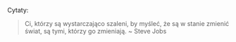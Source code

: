 Cytaty:

> Ci, którzy są wystarczająco szaleni, by myśleć, że są w stanie zmienić świat, są tymi, którzy go zmieniają. ~ Steve Jobs